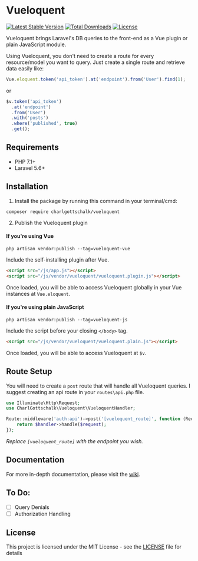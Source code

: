 # Vueloquent

[![Latest Stable Version](https://poser.pugx.org/charlgottschalk/vueloquent/v/stable)](https://packagist.org/packages/charlgottschalk/vueloquent) [![Total Downloads](https://poser.pugx.org/charlgottschalk/vueloquent/downloads)](https://packagist.org/packages/charlgottschalk/vueloquent) [![License](https://poser.pugx.org/charlgottschalk/vueloquent/license)](https://packagist.org/packages/charlgottschalk/vueloquent)

Vueloquent brings Laravel's DB queries to the front-end as a Vue plugin or plain JavaScript module.

Using Vueloquent, you don't need to create a route for every resource/model you want to query.
Just create a single route and retrieve data easily like:

```javascript
Vue.eloquent.token('api_token').at('endpoint').from('User').find(1);
```

or

```javascript
$v.token('api_token')
  .at('endpoint')
  .from('User')
  .with('posts')
  .where('published', true)
  .get();
```

## Requirements

- PHP 7.1+
- Laravel 5.6+

## Installation

1. Install the package by running this command in your terminal/cmd:

```
composer require charlgottschalk/vueloquent
```

2. Publish the Vueloquent plugin

#### If you're using Vue

```
php artisan vendor:publish --tag=vueloquent-vue
```

Include the self-installing plugin after Vue.
```html
<script src="/js/app.js"></script>
<script src="/js/vendor/vueloquent/vueloquent.plugin.js"></script>
```

Once loaded, you will be able to access Vueloquent globally in your Vue instances at `Vue.eloquent`.

#### If you're using plain JavaScript

```
php artisan vendor:publish --tag=vueloquent-js
```

Include the script before your closing `</body>` tag.
```html
<script src="/js/vendor/vueloquent/vueloquent.plain.js"></script>
```

Once loaded, you will be able to access Vueloquent at `$v`.

## Route Setup

You will need to create a `post` route that will handle all Vueloquent queries. I suggest creating an api route in your `routes\api.php` file.

```php
use Illuminate\Http\Request;
use CharlGottschalk\Vueloquent\VueloquentHandler;

Route::middleware('auth:api')->post('[vueloquent_route]', function (Request $request, VueloquentHandler $handler) {
    return $handler->handle($request);
});
```

*Replace `[vueloquent_route]` with the endpoint you wish.*

## Documentation

For more in-depth documentation, please visit the [wiki](https://github.com/CharlGottschalk/vueloquent/wiki).

## To Do:

- [ ] Query Denials
- [ ] Authorization Handling

## License

This project is licensed under the MIT License - see the [LICENSE](LICENSE) file for details
